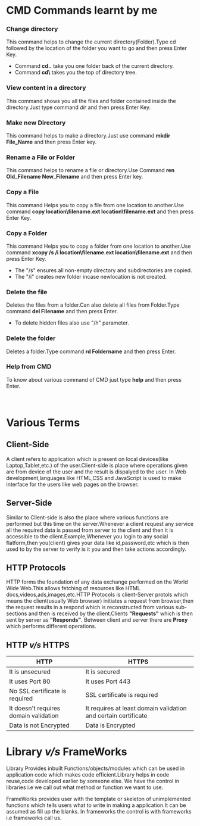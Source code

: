 # CMD Commands learnt by me
### Change directory
This command helps to change the current directory(Folder).Type cd followed by the location of the folder you want to go and then press Enter Key.
* Command **cd..** take you one folder back of the current directory.
* Command **cd\\** takes you the top of directory tree.
### View content in a directory
This command shows you all the files and folder contained inside the directory.Just type command *dir* and then press Enter Key.
### Make new Directory
This command helps to make a directory.Just use command **mkdir File_Name** and then press Enter key.
### Rename a File or Folder
This command helps to rename a file or directory.Use Command **ren Old_Filename New_Filename** and then press Enter key.
### Copy a File
This command Helps you to copy a file from one location to another.Use command **copy location\filename.ext location\filename.ext** and then press Enter Key.
### Copy a Folder
This command Helps you to copy a folder from one location to another.Use command **xcopy /s /i location\filename.ext location\filename.ext** and then press Enter Key.
* The "/s" ensures all non-empty directory and subdirectories are copied.
* The "/i" creates new folder incase newlocation is not created.
### Delete the file
Deletes the files from a folder.Can also delete all files from Folder.Type command **del Filename** and then press Enter.
* To delete hidden files also use "/h" parameter.
### Delete the folder
Deletes a folder.Type command **rd Foldername** and then press Enter.
### Help from CMD
To know about various command of CMD just type **help** and then press Enter.
<br><br><br>
# Various Terms

## Client-Side
A client refers to application which is present on local devices(like Laptop,Tablet,etc.) of the user.Client-side is place where operations given are from device of the user and the result is dispalyed to the user.
In Web development,languages like HTML,CSS and JavaScript is used to make interface for the users like web pages on the browser.


## Server-Side
Similar to Client-side is also the place where various functions are performed but this time on the server.Whenever a client request any service all the required data is passed from server to the client and then it is accessible to the client.Example,Whenever you login to any social flatform,then you(client) gives your data like id,password,etc which is then used to by the server to verify is it you and then take actions accordingly.


## HTTP Protocols
HTTP forms the foundation of any data exchange performed on the World Wide Web.This allows fetching of resources like HTML docs,videos,ads,images,etc.HTTP Protocols is client-Server protols which means the client(usually Web browser) initiates a request from browser,then the request results in a respond which is reconstructed from various sub-sections and then is received by the client.Clients **"Requests"** which is then sent by server as **"Responds"**.
Between client and server there are **Proxy** which performs different operations.


## HTTP *v/s* HTTPS
HTTP | HTTPS
------------ | -------------
It is unsecured | It is secured
It uses Port 80 | It uses Port 443
No SSL certificate is required | SSL certificate is required
It doesn't requires domain validation | It requires at least domain validation and certain certificate
Data is not Encrypted | Data is Encrypted

# Library *v/s* FrameWorks
Library Provides inbuilt Functions/objects/modules which can be used in application code which makes code efficient.Library helps in code reuse,code developed earlier by someone else.
We have the control in libraries i.e we call out what method or function we want to use.

FrameWorks provides user with the template or skeleton of unimplemented functions which tells users what to write in making a application.It can be assumed as fill up the blanks.
In frameworks the control is with frameworks i.e frameworks call us.